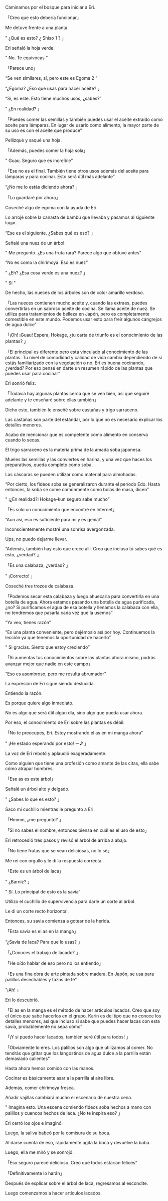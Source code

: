 
Caminamos por el bosque para iniciar a Eri.

「Creo que esto debería funcionar」

Me detuve frente a una planta.

" ¿Qué es esto? ¿ Shiso 1 ? 」

Eri señaló la hoja verde.

" No. Te equivocas "

「Parece uno」

“Se ven similares, sí, pero este es Egoma 2 ”

“¿Egoma? ¿Eso que usas para hacer aceite? 」

“Sí, es este. Esto tiene muchos usos, ¿sabes?”

" ¿En realidad? 」

「Puedes comer las semillas y también puedes usar el aceite extraído como aceite para lámparas. En lugar de usarlo como alimento, la mayor parte de su uso es con el aceite que produce”

Pellizqué y saqué una hoja.

「Además, puedes comer la hoja sola」

" Guau. Seguro que es increíble”

「Ese no es el final. También tiene otros usos además del aceite para lámparas y para cocinar. Esto será útil más adelante”

“¿No me lo estás diciendo ahora? 」

「Lo guardaré por ahora」

Coseché algo de egoma con la ayuda de Eri.

Lo arrojé sobre la canasta de bambú que llevaba y pasamos al siguiente lugar.

“Ese es el siguiente. ¿Sabes qué es eso? 」

Señalé una nuez de un árbol.

" Me pregunto. ¿Es una fruta rara? Parece algo que obtuve antes”

“No es como la chirimoya. Eso es nuez”

" ¿Eh? ¿Esa cosa verde es una nuez? 」

" Sí "

De hecho, las nueces de los árboles son de color amarillo verdoso.

「Las nueces contienen mucho aceite y, cuando las extraes, puedes convertirlas en un sabroso aceite de cocina. Se llama aceite de nuez. Se utiliza para tratamientos de belleza en Japón, pero es completamente comestible en este mundo. Podemos usar esto para freír algunos cangrejos de agua dulce”

「¡Oh! ¡Guau! Espera, Hokage, ¿tu carta de triunfo es el conocimiento de las plantas? 」

「El principal es diferente pero está vinculado al conocimiento de las plantas. Tu nivel de comodidad y calidad de vida cambia dependiendo de si estás familiarizado con la vegetación o no. Eri es buena cocinando, ¿verdad? Por eso pensé en darte un resumen rápido de las plantas que puedes usar para cocinar”

Eri sonrió feliz.

「Todavía hay algunas plantas cerca que se ven bien, así que seguiré adelante y te enseñaré sobre ellas también」

Dicho esto, también le enseñé sobre castañas y trigo sarraceno.

Las castañas son parte del estándar, por lo que no es necesario explicar los detalles menores.

Acabo de mencionar que es competente como alimento en conserva cuando lo secas.

El trigo sarraceno es la materia prima de la amada soba japonesa.

Mueles las semillas y las conviertes en harina, y una vez que haces los preparativos, queda completo como soba.

Las cáscaras se pueden utilizar como material para almohadas.

“Por cierto, los fideos soba se generalizaron durante el período Edo. Hasta entonces, la soba se come comúnmente como bolas de masa, dicen”

" ¡¿En realidad?! Hokage-kun seguro sabe mucho”

「Es solo un conocimiento que encontré en Internet」

“Aun así, eso es suficiente para mí y es genial”

Inconscientemente mostré una sonrisa avergonzada.

Ups, no puedo dejarme llevar.

“Además, también hay esto que crece allí. Creo que incluso tú sabes qué es esto, ¿verdad? 」

「Es una calabaza, ¿verdad? 」

" ¡Correcto! 」

Coseché tres trozos de calabaza.

「Podemos secar esta calabaza y luego ahuecarla para convertirla en una botella de agua. Ahora estamos pasando una botella de agua purificada, ¿no? Si purificamos el agua de esa botella y llenamos la calabaza con ella, no tendremos que pasarla cada vez que la usemos”

“Ya veo, tienes razón”

“Es una planta conveniente, pero dejémoslo así por hoy. Continuemos la lección ya que tenemos la oportunidad de hacerlo”

" Si gracias. Siento que estoy creciendo”

「Si aumentas tus conocimientos sobre las plantas ahora mismo, podrás avanzar mejor que nadie en este campo」

“Eso es asombroso, pero me resulta abrumador”

La expresión de Eri sigue siendo deslucida.

Entiendo la razón.

Es porque quiere algo inmediato.

No es algo que será útil algún día, sino algo que pueda usar ahora.

Por eso, el conocimiento de Eri sobre las plantas es débil.

「No te preocupes, Eri. Estoy mostrando el as en mi manga ahora”

" ¡He estado esperando por esto! ー♪ 」

La voz de Eri rebotó y aplaudió exageradamente.

Como alguien que tiene una profesión como amante de las citas, ella sabe cómo atrapar hombres.

「Ese as es este árbol」

Señalé un árbol alto y delgado.

" ¿Sabes lo que es esto? 」

Saco mi cuchillo mientras le pregunto a Eri.

「Hmmm, ¿me pregunto? 」

「Si no sabes el nombre, entonces piensa en cuál es el uso de esto」

Eri retrocedió tres pasos y revisó el árbol de arriba a abajo.

「No tiene frutas que se vean deliciosas, no lo sé」

Me reí con orgullo y le di la respuesta correcta.

「Este es un árbol de laca」

" ¿Barniz? 」

" Sí. Lo principal de esto es la savia”

Utilizo el cuchillo de supervivencia para darle un corte al árbol.

Le di un corte recto horizontal.

Entonces, su savia comienza a gotear de la herida.

「Esta savia es el as en la manga」

“¿Savia de laca? Para que lo usas? 」

「¿Conoces el trabajo de lacado? 」

「He oído hablar de eso pero no los entiendo」

「Es una fina obra de arte pintada sobre madera. En Japón, se usa para palillos desechables y tazas de té”

“¡Ah! 」

Eri lo descubrió.

「El as en la manga es el método de hacer artículos lacados. Creo que soy el único que sabe hacerlos en el grupo. Karin es del tipo que no conoce los detalles menores, así que incluso si sabe que puedes hacer lacas con esta savia, probablemente no sepa cómo”

「¡Y si puedo hacer lacados, también seré útil para todos! 」

「Obviamente lo eres. Los palillos son algo que utilizamos al comer. No tendrás que gritar que los langostinos de agua dulce a la parrilla están demasiado calientes”

Hasta ahora hemos comido con las manos.

Cocinar es básicamente asar a la parrilla al aire libre.

Además, comer chirimoya fresca.

Añadir vajillas cambiará mucho el escenario de nuestra cena.

" Imagina esto. Una escena comiendo fideos soba hechos a mano con palillos y cuencos hechos de laca. ¿No te inspira eso? 」

Eri cerró los ojos e imaginó.

Luego, la saliva babeó por la comisura de su boca.

Al darse cuenta de eso, rápidamente agita la boca y devuelve la baba.

Luego, ella me miró y se sonrojó.

「Eso seguro parece delicioso. Creo que todos estarían felices”

「Definitivamente lo harán」

Después de explicar sobre el árbol de laca, regresamos al escondite.

Luego comenzamos a hacer artículos lacados.